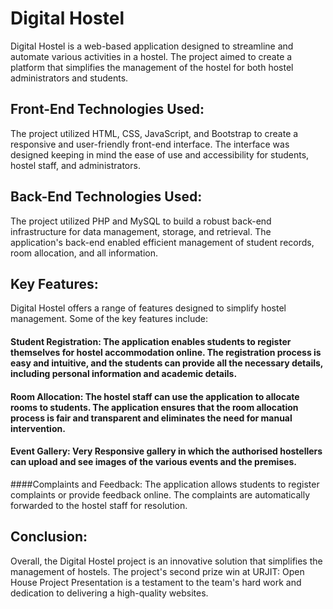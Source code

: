 # Digital Hostel

Digital Hostel is a web-based application designed to streamline and automate various activities in a hostel. The project aimed to create a platform that simplifies the management of the hostel for both hostel administrators and students.

## Front-End Technologies Used:
The project utilized HTML, CSS, JavaScript, and Bootstrap to create a responsive and user-friendly front-end interface. The interface was designed keeping in mind the ease of use and accessibility for students, hostel staff, and administrators.

## Back-End Technologies Used:
The project utilized PHP and MySQL to build a robust back-end infrastructure for data management, storage, and retrieval. The application's back-end enabled efficient management of student records, room allocation, and all information.

## Key Features:
Digital Hostel offers a range of features designed to simplify hostel management. Some of the key features include:

#### Student Registration: The application enables students to register themselves for hostel accommodation online. The registration process is easy and intuitive, and the students can provide all the necessary details, including personal information and academic details.

#### Room Allocation: The hostel staff can use the application to allocate rooms to students. The application ensures that the room allocation process is fair and transparent and eliminates the need for manual intervention.

#### Event Gallery: Very Responsive gallery in which the authorised hostellers can upload and see images of the various events and the premises.

####Complaints and Feedback: The application allows students to register complaints or provide feedback online. The complaints are automatically forwarded to the hostel staff for resolution.

## Conclusion:
Overall, the Digital Hostel project is an innovative solution that simplifies the management of hostels. The project's second prize win at URJIT: Open House Project Presentation is a testament to the team's hard work and dedication to delivering a high-quality websites.
